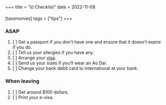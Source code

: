+++
title = "☑️ Checklist"
date = 2022-11-08

[taxonomies]
tags = ["tips"]
+++

### ASAP

1. [ ] Get a passport if you don't have one and ensure that it doesn't expire if you do.
1. [ ] Tell us your allergies if you have any.
1. [ ] Arrange your [visa](../visa).
1. [ ] Send us your sizes if you'll wear an Ao Dai.
1. [ ] Change your bank debit card to international at your bank.

### When leaving

1. [ ] Get around $100 dollars.
1. [ ] Print your e-visa.
